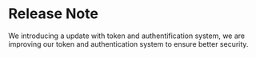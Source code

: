 # Release Note

We introducing a update with token and authentification system, we are improving our token and authentication system to ensure better security.
